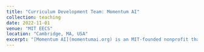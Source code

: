 ```yaml
---
title: "Curriculum Development Team: Momentum AI"
collection: teaching
date: 2022-11-01
venue: "MIT EECS"
location: "Cambridge, MA, USA"
excerpt: "[Momentum AI](momentumai.org) is an MIT-founded nonprofit that has raised over 250K to teach high schoolers about AI. As lead of the curriculum team, I help develop lesson plans and labs for over 200 students. "
---
```

